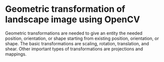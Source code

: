 # Geometric transformation of landscape image using OpenCV
Geometric transformations are needed to give an entity the needed position, orientation, or shape starting from existing position, orientation, or shape. The basic transformations are scaling, rotation, translation, and shear. Other important types of transformations are projections and mappings.
